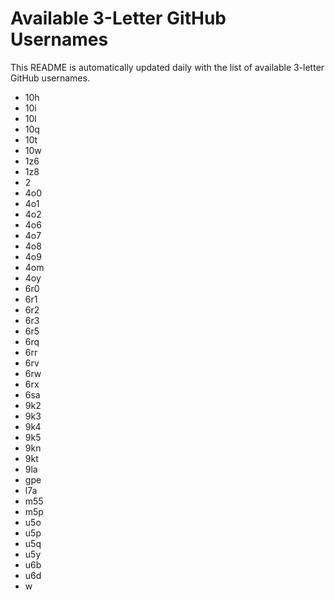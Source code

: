 # Available 3-Letter GitHub Usernames

This README is automatically updated daily with the list of available 3-letter GitHub usernames.

- 10h
- 10i
- 10l
- 10q
- 10t
- 10w
- 1z6
- 1z8
- 2
- 4o0
- 4o1
- 4o2
- 4o6
- 4o7
- 4o8
- 4o9
- 4om
- 4oy
- 6r0
- 6r1
- 6r2
- 6r3
- 6r5
- 6rq
- 6rr
- 6rv
- 6rw
- 6rx
- 6sa
- 9k2
- 9k3
- 9k4
- 9k5
- 9kn
- 9kt
- 9la
- gpe
- l7a
- m55
- m5p
- u5o
- u5p
- u5q
- u5y
- u6b
- u6d
- w
